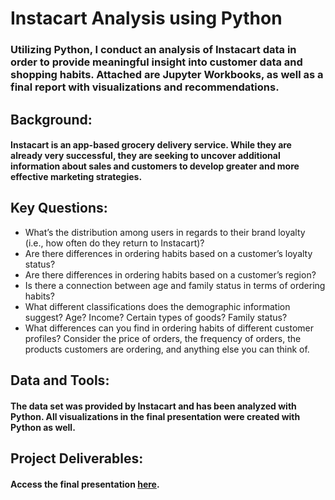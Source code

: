# Instacart Analysis using Python
### Utilizing Python, I conduct an analysis of Instacart data in order to provide meaningful insight into customer data and shopping habits. Attached are Jupyter Workbooks, as well as a final report with visualizations and recommendations.

## Background:
#### Instacart is an app-based grocery delivery service. While they are already very successful, they are seeking to uncover additional information about sales and customers to develop greater and more effective marketing strategies. 

## Key Questions:
- What’s the distribution among users in regards to their brand loyalty (i.e., how often do they return to Instacart)?	
- Are there differences in ordering habits based on a customer’s loyalty status?
- Are there differences in ordering habits based on a customer’s region?			
- Is there a connection between age and family status in terms of ordering
habits?
- What different classifications does the demographic information suggest?
Age? Income? Certain types of goods? Family status?
- What differences can you find in ordering habits of different customer
profiles? Consider the price of orders, the frequency of orders, the products customers are ordering, and anything else you can think of.

## Data and Tools:
#### The data set was provided by Instacart and has been analyzed with Python. All visualizations in the final presentation were created with Python as well.

## Project Deliverables:
#### Access the final presentation [here](https://github.com/p-dutcher/InstacartAnalysisPython/blob/main/Dutcher_IC_Report.xlsx).
